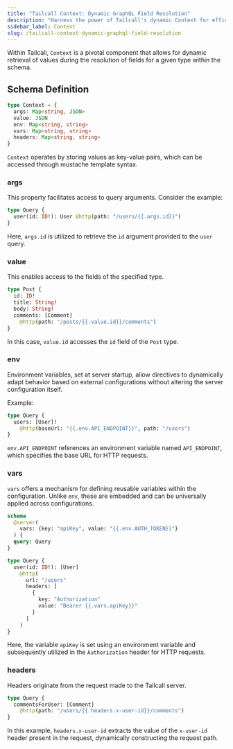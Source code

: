 ```yaml
---
title: "Tailcall Context: Dynamic GraphQL Field Resolution"
description: "Harness the power of Tailcall's dynamic Context for efficient GraphQL field resolution. Access arguments, values, and environment variables to build flexible and performant queries. Streamline your GraphQL development with Tailcall's Context mechanism."
sidebar_label: Context
slug: /tailcall-context-dynamic-graphql-field-resolution
---
```


Within Tailcall, `Context` is a pivotal component that allows for dynamic retrieval of values during the resolution of fields for a given type within the schema.

## Schema Definition

```typescript
type Context = {
  args: Map<string, JSON>
  value: JSON
  env: Map<string, string>
  vars: Map<string, string>
  headers: Map<string, string>
}
```

`Context` operates by storing values as key-value pairs, which can be accessed through mustache template syntax.

### args

This property facilitates access to query arguments. Consider the example:

```graphql showLineNumbers
type Query {
  user(id: ID!): User @http(path: "/users/{{.args.id}}")
}
```

Here, `args.id` is utilized to retrieve the `id` argument provided to the `user` query.

### value

This enables access to the fields of the specified type.

```graphql showlineNumbers
type Post {
  id: ID!
  title: String!
  body: String!
  comments: [Comment]
    @http(path: "/posts/{{.value.id}}/comments")
}
```

In this case, `value.id` accesses the `id` field of the `Post` type.

### env

Environment variables, set at server startup, allow directives to dynamically adapt behavior based on external configurations without altering the server configuration itself.

Example:

```graphql showLineNumbers
type Query {
  users: [User]!
    @http(baseUrl: "{{.env.API_ENDPOINT}}", path: "/users")
}
```

`env.API_ENDPOINT` references an environment variable named `API_ENDPOINT`, which specifies the base URL for HTTP requests.

### vars

`vars` offers a mechanism for defining reusable variables within the configuration. Unlike `env`, these are embedded and can be universally applied across configurations.

```graphql showLineNumbers
schema
  @server(
    vars: {key: "apiKey", value: "{{.env.AUTH_TOKEN}}"}
  ) {
  query: Query
}

type Query {
  user(id: ID!): [User]
    @http(
      url: "/users"
      headers: [
        {
          key: "Authorization"
          value: "Bearer {{.vars.apiKey}}"
        }
      ]
    )
}
```

Here, the variable `apiKey` is set using an environment variable and subsequently utilized in the `Authorization` header for HTTP requests.

### headers

Headers originate from the request made to the Tailcall server.

```graphql showLineNumbers
type Query {
  commentsForUser: [Comment]
    @http(path: "/users/{{.headers.x-user-id}}/comments")
}
```

In this example, `headers.x-user-id` extracts the value of the `x-user-id` header present in the request, dynamically constructing the request path.
